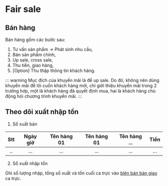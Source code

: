 # Fair sale
## Bán hàng
Bán hàng gồm các bước sau:
1. Tư vấn sản phẩm -> Phát sinh nhu cầu,
2. Bán sản phẩm chính,
3. Up sale, cross sale,
4. Thu tiền, giao hàng,
5. [Option] Thu thập thông tin khách hàng.

::: warning
Mục đích của khuyến mãi là để up sale. Do đó, không nên dùng khuyến mãi để lôi cuốn khách hàng mới, chỉ giới thiệu khuyến mãi trong 2 trường hơp, một là khách hàng đã quyết định mua, hai là khách hàng chủ động hỏi chương trình khuyến mãi.
:::
## Theo dõi xuất nhập tồn
1. Sổ xuất bán

| Stt | Ngày giờ | Tên hàng 01 | Tên hàng 01 | Tên hàng ... | Tiền |
| :---: | :---: | :---: | :---: | :---: | :---: |
| .. | ... | ... |... | ... | ... |

2. Sổ xuất nhập tồn

Ghi số lượng nhập, tổng số xuất và tồn cuối ca trực vào [biên bản bàn giao](https://www.dropbox.com/s/5mhawb57a80x8f0/M%E1%BA%ABu%20giao%20ca%20tr%E1%BB%B1c.docx?dl=0) ca trực.